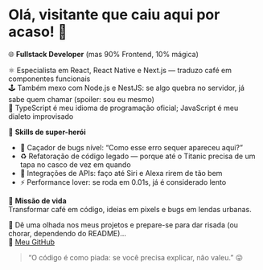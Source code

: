 # Olá, visitante que caiu aqui por acaso! 👋

🌐 **Fullstack Developer** (mas 90% Frontend, 10% mágica)

⚛️ Especialista em React, React Native e Next.js — traduzo café em componentes funcionais  
🕹️ Também mexo com Node.js e NestJS: se algo quebra no servidor, já sabe quem chamar (spoiler: sou eu mesmo)  
🚀 TypeScript é meu idioma de programação oficial; JavaScript é meu dialeto improvisado

🔧 **Skills de super-herói**  
- 🐛 Caçador de bugs nível: “Como esse erro sequer apareceu aqui?”  
- ♻️ Refatoração de código legado — porque até o Titanic precisa de um tapa no casco de vez em quando  
- 🔌 Integrações de APIs: faço até Siri e Alexa rirem de tão bem  
- ⚡ Performance lover: se roda em 0.01s, já é considerado lento

🎯 **Missão de vida**  
Transformar café em código, ideias em pixels e bugs em lendas urbanas.

📂 Dê uma olhada nos meus projetos e prepare-se para dar risada (ou chorar, dependendo do README)…  
🔗 [Meu GitHub](https://github.com/enzopavanelli)  

> “O código é como piada: se você precisa explicar, não valeu.” 😜  
